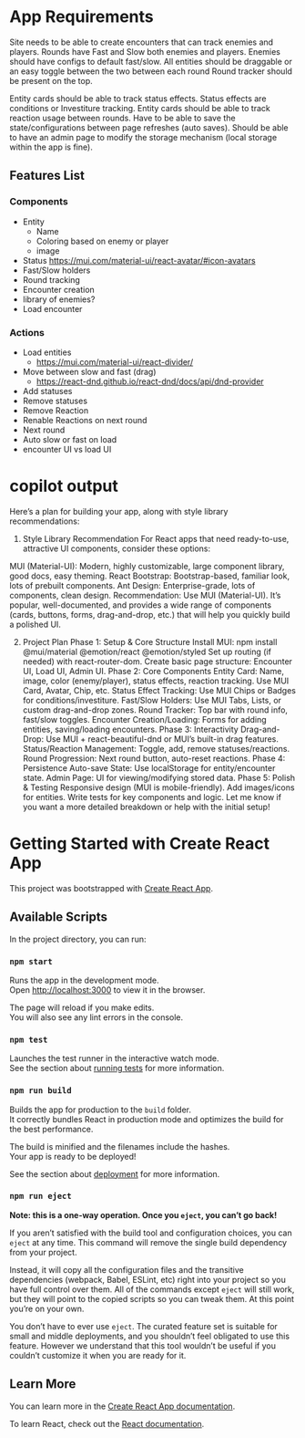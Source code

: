 # App Requirements

Site needs to be able to create encounters that can track enemies and players.
Rounds have Fast and Slow both enemies and players.
Enemies should have configs to default fast/slow.
All entities should be draggable or an easy toggle between the two between each round
Round tracker should be present on the top.

Entity cards should be able to track status effects.
Status effects are conditions or Investiture tracking.
Entity cards should be able to track reaction usage between rounds.
Have to be able to save the state/configurations between page refreshes (auto saves).
Should be able to have an admin page to modify the storage mechanism (local storage within the app is fine).



## Features List
### Components
- Entity
  - Name
  - Coloring based on enemy or player
  - image
- Status https://mui.com/material-ui/react-avatar/#icon-avatars
- Fast/Slow holders
- Round tracking
- Encounter creation
- library of enemies?
- Load encounter

### Actions
- Load entities
  - https://mui.com/material-ui/react-divider/
- Move between slow and fast (drag)
  - https://react-dnd.github.io/react-dnd/docs/api/dnd-provider
- Add statuses
- Remove statuses
- Remove Reaction
- Renable Reactions on next round
- Next round
- Auto slow or fast on load
- encounter UI vs load UI

# copilot output
Here’s a plan for building your app, along with style library recommendations:

1. Style Library Recommendation
For React apps that need ready-to-use, attractive UI components, consider these options:

MUI (Material-UI): Modern, highly customizable, large component library, good docs, easy theming.
React Bootstrap: Bootstrap-based, familiar look, lots of prebuilt components.
Ant Design: Enterprise-grade, lots of components, clean design.
Recommendation:
Use MUI (Material-UI). It’s popular, well-documented, and provides a wide range of components (cards, buttons, forms, drag-and-drop, etc.) that will help you quickly build a polished UI.

2. Project Plan
Phase 1: Setup & Core Structure
Install MUI: npm install @mui/material @emotion/react @emotion/styled
Set up routing (if needed) with react-router-dom.
Create basic page structure: Encounter UI, Load UI, Admin UI.
Phase 2: Core Components
Entity Card:
Name, image, color (enemy/player), status effects, reaction tracking.
Use MUI Card, Avatar, Chip, etc.
Status Effect Tracking:
Use MUI Chips or Badges for conditions/investiture.
Fast/Slow Holders:
Use MUI Tabs, Lists, or custom drag-and-drop zones.
Round Tracker:
Top bar with round info, fast/slow toggles.
Encounter Creation/Loading:
Forms for adding entities, saving/loading encounters.
Phase 3: Interactivity
Drag-and-Drop:
Use MUI + react-beautiful-dnd or MUI’s built-in drag features.
Status/Reaction Management:
Toggle, add, remove statuses/reactions.
Round Progression:
Next round button, auto-reset reactions.
Phase 4: Persistence
Auto-save State:
Use localStorage for entity/encounter state.
Admin Page:
UI for viewing/modifying stored data.
Phase 5: Polish & Testing
Responsive design (MUI is mobile-friendly).
Add images/icons for entities.
Write tests for key components and logic.
Let me know if you want a more detailed breakdown or help with the initial setup!

# Getting Started with Create React App

This project was bootstrapped with [Create React App](https://github.com/facebook/create-react-app).

## Available Scripts

In the project directory, you can run:

### `npm start`

Runs the app in the development mode.\
Open [http://localhost:3000](http://localhost:3000) to view it in the browser.

The page will reload if you make edits.\
You will also see any lint errors in the console.

### `npm test`

Launches the test runner in the interactive watch mode.\
See the section about [running tests](https://facebook.github.io/create-react-app/docs/running-tests) for more information.

### `npm run build`

Builds the app for production to the `build` folder.\
It correctly bundles React in production mode and optimizes the build for the best performance.

The build is minified and the filenames include the hashes.\
Your app is ready to be deployed!

See the section about [deployment](https://facebook.github.io/create-react-app/docs/deployment) for more information.

### `npm run eject`

**Note: this is a one-way operation. Once you `eject`, you can’t go back!**

If you aren’t satisfied with the build tool and configuration choices, you can `eject` at any time. This command will remove the single build dependency from your project.

Instead, it will copy all the configuration files and the transitive dependencies (webpack, Babel, ESLint, etc) right into your project so you have full control over them. All of the commands except `eject` will still work, but they will point to the copied scripts so you can tweak them. At this point you’re on your own.

You don’t have to ever use `eject`. The curated feature set is suitable for small and middle deployments, and you shouldn’t feel obligated to use this feature. However we understand that this tool wouldn’t be useful if you couldn’t customize it when you are ready for it.

## Learn More

You can learn more in the [Create React App documentation](https://facebook.github.io/create-react-app/docs/getting-started).

To learn React, check out the [React documentation](https://reactjs.org/).
